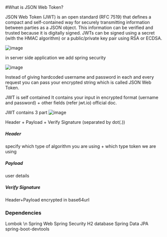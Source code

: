 #What is JSON Web Token?

JSON Web Token (JWT) is an open standard (RFC 7519) that defines a compact and self-contained way for securely transmitting information between parties as a JSON object. This information can be verified and trusted because it is digitally signed. JWTs can be signed using a secret (with the HMAC algorithm) or a public/private key pair using RSA or ECDSA.

![image](https://github.com/swati-wanjari/spring-security-jwt-example/assets/146084843/d2687670-7ce7-4ae7-ae63-6fd5eafcd4af)

in server side application we add spring security

![image](https://github.com/swati-wanjari/spring-security-jwt-example/assets/146084843/7f0c0b53-a7fa-4ed7-b885-760f9faa8f8b)

Instead of giving hardcoded username and password in each and every request you can pass your encrypted string which is called JSON Web Token.

JWT is self contained
It contains your input in encrypted format (uername and password) + other fields (refer jwt.io) official doc.

JWT contains 3 part
![image](https://github.com/swati-wanjari/spring-security-jwt-example/assets/146084843/fc9f0a92-a6a2-4843-9e39-dfcbaea34ece)

Header + Payload + Verify Signature (separated by dot(.))
<h5>Header</h5>
specify which type of algorithm you are using + which type token we are using
<h5>Payload</h5>
user details
<h5>Verify Signature</h5>
Header+Payload  encrypted in base64url

<h3>Dependencies</h3>
Lombok \n
Spring Web
Spring Security
H2 database
Spring Data JPA
spring-boot-devtools




